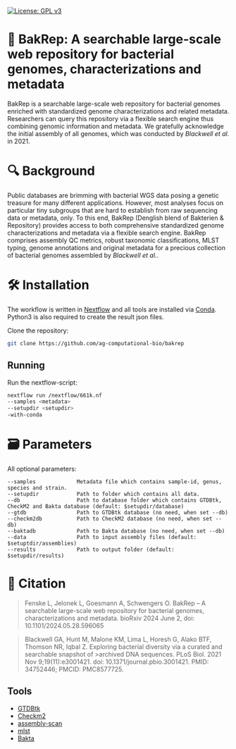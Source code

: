 [![License: GPL v3](https://img.shields.io/badge/License-GPL%20v3-brightgreen.svg)](https://github.com/ag-computational-bio/bakrep/blob/main/LICENSE)

:microbe: BakRep: A searchable large-scale web repository for bacterial genomes, characterizations and metadata
=======

BakRep is a searchable large-scale web repository for bacterial genomes enriched with standardized genome characterizations and related metadata. Researchers can query this repository via a flexible search engine thus combining genomic information and metadata. We gratefully acknowledge the initial assembly of all genomes, which was conducted by _Blackwell et al._ in 2021.

# :mag: Background 

Public databases are brimming with bacterial WGS data posing a genetic treasure for many different applications. However, most analyses focus on particular tiny subgroups that are hard to establish from raw sequencing data or metadata, only. To this end, BakRep (Denglish blend of Bakterien & Repository) provides access to both comprehensive standardized genome characterizations and metadata via a flexible search engine. BakRep comprises assembly QC metrics, robust taxonomic classifications, MLST typing, genome annotations and original metadata for a precious collection of bacterial genomes assembled by _Blackwell et al._.

# :hammer_and_wrench:  Installation  

The workflow is written in [Nextflow](https://www.nextflow.io/docs/latest/index.html) and all tools are installed via [Conda](https://conda.io/projects/conda/en/latest/user-guide/install/index.html). Python3 is also required to create the result json files.

Clone the repository:

```bash
git clone https://github.com/ag-computational-bio/bakrep
```

## Running

Run the nextflow-script:

```bash
nextflow run /nextflow/661k.nf 
--samples <metadata> 
--setupdir <setupdir>
-with-conda
```

# 🗃️ Parameters 

All optional parameters:

```
--samples             Metadata file which contains sample-id, genus, species and strain. 
--setupdir            Path to folder which contains all data.
--db                  Path to database folder which contains GTDBtk, CheckM2 and Bakta database (default: $setupdir/database)
--gtdb                Path to GTDBtk database (no need, when set --db)
--checkm2db           Path to CheckM2 database (no need, when set --db)
--baktadb             Path to Bakta database (no need, when set --db)
--data                Path to input assembly files (default: $setuptdir/assemblies)
--results             Path to output folder (default: $setupdir/results)
```

# :page_facing_up: Citation

>Fenske L, Jelonek L, Goesmann A, Schwengers O. BakRep – A searchable large-scale web repository for bacterial genomes, characterizations and metadata. bioRxiv 2024 June 2, doi: 10.1101/2024.05.28.596065

>Blackwell GA, Hunt M, Malone KM, Lima L, Horesh G, Alako BTF, Thomson NR, Iqbal Z. Exploring bacterial diversity via a curated and searchable snapshot of >archived DNA sequences. PLoS Biol. 2021 Nov 9;19(11):e3001421. doi: 10.1371/journal.pbio.3001421. PMID: 34752446; PMCID: PMC8577725.

## Tools

- [GTDBtk](https://github.com/Ecogenomics/GTDBTk)
- [Checkm2](https://github.com/chklovski/CheckM2)
- [assembly-scan](https://github.com/rpetit3/assembly-scan)
- [mlst](https://github.com/tseemann/mlst)
- [Bakta](https://github.com/oschwengers/bakta)
